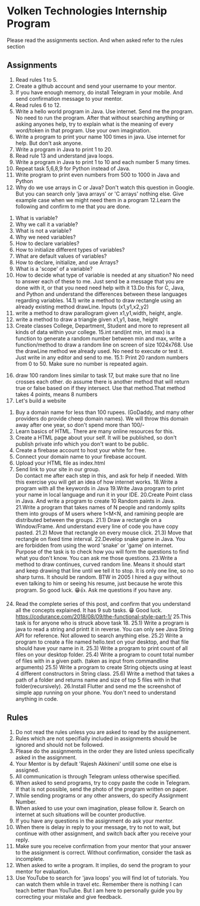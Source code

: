 # Volken Technologies Internship Program

Please read the assignments section. And when asked refer to the rules section

## Assignments

1. Read rules 1 to 5.
2. Create a github account and send your username to your mentor.
3. If you have enough memory, do install Telegram in your mobile. And send confirmation message to your mentor.
4. Read rules 6 to 12.
5. Write a hello world program in Java. Use internet. Send me the program. No need to run the program. After that without searching anything or asking anyones help, try to explain what is the meaning of every word/token in that program. Use your own imagination.
6. Write a program to print your name 100 times in java. Use internet for help.  But don't ask anyone.
7. Write a program in Java to print 1 to 20.
9. Read rule 13 and understand java loops.
8. Write a program in Java to print 1 to 10 and each number 5 many times.
9. Repeat task 5,6,8,9 for Python instead of Java.
10. Write program to print even numbers from 500 to 1000 in Java and Python
11. Why do we use arrays in C or Java? Don't watch this question in Google. But you can search only 'java arrays' or 'C arrays' nothing else. Give example case when we might need them in a program
12.Learn the following and confirm to me that you are done.
  1) What is variable?
  2) Why we call it a variable?
  3) What is not a variable?
  4) Why we need variables?
  5) How to declare variables?
  6) How to initialize different types of variables?
  7) What are default values of variables?
  8) How to declare, initialize, and use Arrays? 
  9) What is a 'scope' of a variable?
  10) How to decide what type of variable is needed at any situation?
  No need to answer each of these to me. Just send be a message that you are done with it, or that you need need help with it
13.Do this for C, Java, and Python and understand the differences between these languages regarding variables.
14.1) write a method to draw rectangle using an already existing method drawLine. Inputs (x1,y1,x2,y2)
   2) write a method to draw parallogram given x1,y1,width, height, angle.
   3) write a method to draw a triangle given x1,y1, base, height
   4) Create classes College, Department, Student and more to represent all kinds of data within your college.
15.int rand(int min, int max)
is a function to generate a random number between min and max, write a function/method to draw a random line on screen of size 1024x768. Use the drawLine method we already used. 
No need to execute or test it. Just write in any editor and send to me.
15.1: Print 20 random numbers from 0 to 50. Make sure no number is repeated again. 
16. draw 100 random lines similar to task 17, but make sure that no line crosses each other. do assume there is another method that will return true or false based on if they intersect. Use that method.That method takes 4 points, means 8 numbers
17. Let's build a website
  1) Buy a domain name for less than 100 rupees. (GoDaddy, and many other providers do provide cheep domain names). We will throw this     domain away after one year, so don't spend more than 100/-
  2) Learn basics of HTML. There are many online resources for this.
  3) Create a HTML page about your self. It will be published, so don't publish private info which you don't want to be public. 
  4) Create a firebase account to host your white for free.
  5) Connect your domain name to your firebase account. 
  6) Upload your HTML file as index.html
  7) Send link to your site in our group. <br/>
  Do contact me after each step in this, and ask for help if needed.
  With this exercise you will get an idea of how internet works.
18.Write a program with all the keywords in Java
19.Write Java program to print your name in local language and run it in your IDE.
20.Create Point class in Java. And write a program to create 10 Random paints in Java.
21.Write a program that takes names of N people and randomly splits them into groups of M users  where 1<M<N, and ramining people are distributed between the groups.
21.1) Draw a rectangle on a Window/Frame. And understand every line of code you have copy pasted.
21.2) Move that rectangle on every mouse click.
21.3) Move that rectangle on fixed time interval.
22.Develop snake game in Java. You are forbidden from using the word 'snake' or 'game' on internet. 
Purpose of the task is to check how you will form the questions to find what you don't know. 
You can ask me those questions.
23.Write a method to draw continues, curved random line. Means it should start and keep drawing that line until we tell it to stop. It is only one line, so no sharp turns. It should be random. 
BTW in 2005 I hired a guy without even talking to him or seeing his resume, just because he wrote this program. 
So good luck. 😁👍. 
Ask me questions if you have any.
24. Read the complete series of this post, and confirm that you understand all the concepts explained. It has 9 sub tasks. 😁 Good luck. https://codurance.com/2018/08/09/the-functional-style-part-1/
25.This task is for anyone who is struck above task 18.
  25.1) Write a program  is java to read a string and printt it in reverse. You can only see Java String API for reference. Not allowed   to search anything else.
  25.2) Write a program to create a file named hello.text on your desktop, and that file should have your name in it.
  25.3) Write a program to print count of all files on your desktop folder.
  25.4) Write a program to count total number of files with in a given path. (taken as input from commandline arguments)
  25.5) Write a program to create String objects using at least 4 different constructors in String class.
  25.6) Write a method that takes a path of a folder and returns name and size of top 5 files with in that folder(recursively).
26.Install Flutter and send me the screenshot of simple app running on your phone. You don't need to understand anything in code.
  
## Rules

1. Do not read the rules unless you are asked to read by the assignement.
2. Rules which are not specifially included in assignments should be ignored and should not be followed.
3. Please do the assignments in the order they are listed unless specifically asked in the assignment.
4. Your Mentor is by default 'Rajesh Akkineni' untill some one else is assigned.
5. All communication is through Telegram unless otherwise specified.
6. When asked to send programs, try to copy paste the code in Telegram. If that is not possible, send the photo of the program written on paper.
7. While sending programs or any other answers, do specify Assignment Number. 
8. When asked to use your own imagination, please follow it. Search on internet at such situations will be counter productive.
9. If you have any questions in the assignment do ask your mentor.
10. When there is delay in reply to your message, try to not to wait, but continue with other assignment, and switch back after you receive your reply.
11. Make sure you receive confirmation from your mentor that your answer to the assignment is correct. Without confirmation, consider the task as incomplete.
12. When asked to write a program. It implies, do send the program to your mentor for evaluation.
13. Use YouTube to search for 'java loops' you will find lot of tutorials. You can watch them while in travel etc. Remember there is nothing I can teach better than YouTube. But I am here to personally guide you by correcting your mistake and give feedback.



